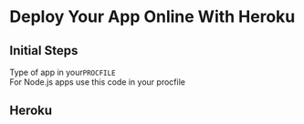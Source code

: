 # Deploy Your App Online With Heroku
## Initial Steps
Type of app in your<code>PROCFILE</code> <br>
For Node.js apps use this code in your procfile

## Heroku
